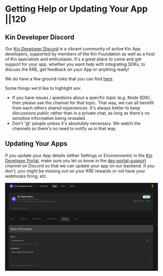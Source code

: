 # Getting Help or Updating Your App ||120

## Kin Developer Discord
Our [Kin Developer Discord](https://discord.gg/kdRyUNmHDn) is a vibrant community of active Kin App developers, supported by members of the Kin Foundation as well as a host of Kin specialists and enthusiasts. It's a great place to come and get support for your app, whether you want help with integrating SDKs, to discuss the KRE, get feedback on your App or anything really!

We do have a few ground rules that you can find [here](https://discord.com/channels/808859554997469244/811112734758404116).

Some things we'd like to highlight are: 
- If you have issues / questions about a specific topic (e.g. Node SDK), then please use the channel for that topic. That way, we can all benefit from each others shared experiences. It's always better to keep discussions public rather than in a private chat, as long as there's no sensitive information being revealed.
- Don't '@' people unless it's absolutely necessary. We watch the channels so there's no need to notify us in that way.

## Updating Your Apps

If you update your App details (either Settings or Environments) in the [Kin Developer Portal](https://portal.kin.org/), make sure you let us know in the [dev-portal-support](https://discord.com/channels/808859554997469244/866647819913396224) channel on Discord so that we can update your app on our backend. If you don't, you might be missing out on your KRE rewards or not have your webhooks firing, etc.

![Kin Developer Portal](./images/kin_developer_portal.png)


